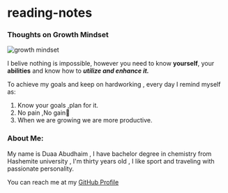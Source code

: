 # reading-notes

### Thoughts on Growth Mindset 
 ![growth mindset](https://hearingsolutionstriangle.com/wp-content/uploads/2018/09/Use-it-800-x-667.jpg)
 
I belive nothing is impossible, however you need to know **yourself**, your **abilities** and know how to _**utilize and enhance it.**_

To achieve my goals and keep on hardworking , every day I remind myself as:
1. Know your goals ,plan for it.
2. No pain ,No gain:muscle:
3. When we are growing we are more productive.

### About Me:
My name is Duaa Abudhaim , I have bachelor degree in chemistry from Hashemite university , I'm thirty years old ,
I like sport and traveling with passionate personality.

You can reach me at my [GitHub Profile](https://duaa9094.github.io/reading-notes/)

